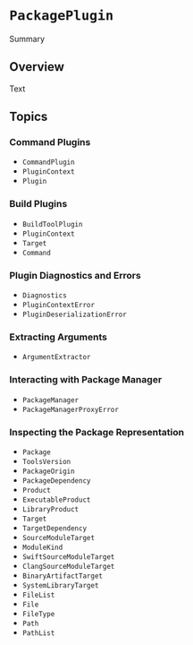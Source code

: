 # ``PackagePlugin``

<!--@START_MENU_TOKEN@-->Summary<!--@END_MENU_TOKEN@-->

<!-- swift package --disable-sandbox preview-documentation --target PackagePlugin -->
## Overview

<!--@START_MENU_TOKEN@-->Text<!--@END_MENU_TOKEN@-->

## Topics

### Command Plugins

- ``CommandPlugin``
- ``PluginContext``
- ``Plugin``

### Build Plugins

- ``BuildToolPlugin``
- ``PluginContext``
- ``Target``
- ``Command``

### Plugin Diagnostics and Errors

- ``Diagnostics``
- ``PluginContextError``
- ``PluginDeserializationError``

### Extracting Arguments

- ``ArgumentExtractor``

### Interacting with Package Manager

- ``PackageManager``
- ``PackageManagerProxyError``

### Inspecting the Package Representation

- ``Package``
- ``ToolsVersion``
- ``PackageOrigin``
- ``PackageDependency``
- ``Product``
- ``ExecutableProduct``
- ``LibraryProduct``
- ``Target``
- ``TargetDependency``
- ``SourceModuleTarget``
- ``ModuleKind``
- ``SwiftSourceModuleTarget``
- ``ClangSourceModuleTarget``
- ``BinaryArtifactTarget``
- ``SystemLibraryTarget``
- ``FileList``
- ``File``
- ``FileType``
- ``Path``
- ``PathList``
